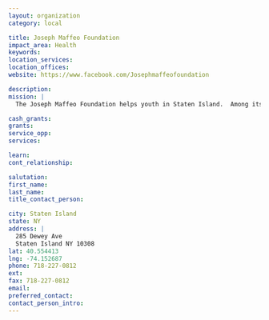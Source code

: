```yaml
---
layout: organization
category: local

title: Joseph Maffeo Foundation
impact_area: Health
keywords: 
location_services: 
location_offices: 
website: https://www.facebook.com/Josephmaffeofoundation

description: 
mission: |
  The Joseph Maffeo Foundation helps youth in Staten Island.  Among its programs is to donate money to the Staten Island Hospital-pediatric unit.  Jospeh Maffeo was a firefighter that died in the September 11 tragedy.  After he died, his family created the foundation to renovate the Staten Island University Hospital. 

cash_grants: 
grants: 
service_opp: 
services: 

learn: 
cont_relationship: 

salutation: 
first_name: 
last_name: 
title_contact_person: 

city: Staten Island
state: NY
address: |
  285 Dewey Ave     
  Staten Island NY 10308
lat: 40.554413
lng: -74.152687
phone: 718-227-0812
ext: 
fax: 718-227-0812
email: 
preferred_contact: 
contact_person_intro: 
---
```

